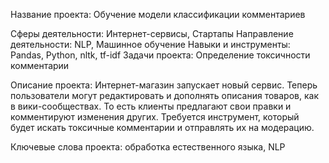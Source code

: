 Название проекта:
Обучение модели классификации комментариев

Сферы деятельности: Интернет-сервисы, Стартапы
Направление деятельности: NLP, Машинное обучение
Навыки и инструменты: Pandas, Python, nltk, tf-idf
Задачи проекта: Определение токсичности комментарии

Описание проекта: Интернет-магазин запускает новый сервис. Теперь пользователи могут редактировать и дополнять описания товаров, как в вики-сообществах. То есть клиенты предлагают свои правки и комментируют изменения других. Требуется инструмент, который будет искать токсичные комментарии и отправлять их на модерацию.

Ключевые слова проекта: обработка естественного языка, NLP